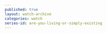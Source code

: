 ```yaml
---
published: true
layout: watch-archive
categories: watch
series-id: are-you-living-or-simply-existing
---
```

